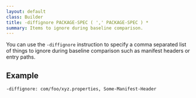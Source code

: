 ```yaml
---
layout: default
class: Builder
title: -diffignore PACKAGE-SPEC ( ',' PACKAGE-SPEC ) *
summary: Items to ignore during baseline comparison.
---
```


You can use the `-diffignore` instruction to specify a comma
separated list of things to ignore during baseline comparison
such as manifest headers or entry paths.

## Example

    -diffignore: com/foo/xyz.properties, Some-Manifest-Header
